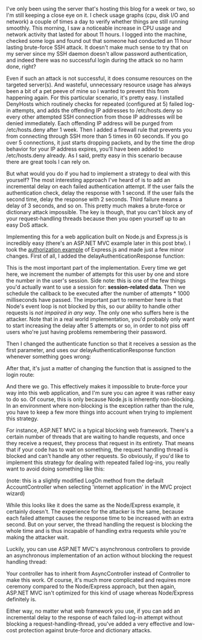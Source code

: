 I've only been using the server that's hosting this blog for a week or two, so I'm still keeping a close eye on it. I check usage graphs (cpu, disk I/O and network) a couple of times a day to verify whether things are still running smoothly. This morning, I saw a noticeable increase in CPU usage and network activity that lasted for about 11 hours. I logged into the machine, checked some logs and found out that someone had conducted an 11 hour lasting brute-force SSH attack. It doesn't make much sense to try that on my server since my SSH daemon doesn't allow password authentication, and indeed there was no successful login during the attack so no harm done, right? 

Even if such an attack is not successful, it does consume resources on the targeted server(s). And wasteful, unnecessary resource usage has always been a bit of a pet peeve of mine so I wanted to prevent this from happening again. For this particular scenario, it's pretty easy. I installed DenyHosts which routinely checks for repeated (configured at 5) failed log-in attempts, and adds the offending IP addresses to /etc/hosts.deny so every other attempted SSH connection from those IP addresses will be denied immediately. Each offending IP address will be purged from /etc/hosts.deny after 1 week. Then I added a firewall rule that prevents you from connecting through SSH more than 5 times in 60 seconds. If you go over 5 connections, it just starts dropping packets, and by the time the drop behavior for your IP address expires, you'll have been added to /etc/hosts.deny already. As I said, pretty easy in this scenario because there are great tools I can rely on.

But what would you do if you had to implement a strategy to deal with this yourself? The most interesting approach I've heard of is to add an incremental delay on each failed authentication attempt. If the user fails the authentication check, delay the response with 1 second. If the user fails the second time, delay the response with 2 seconds. Third failure means a delay of 3 seconds, and so on. This pretty much makes a brute-force or dictionary attack impossible. The key is though, that you can't block any of your request-handling threads because then you open yourself up to an easy DoS attack.

Implementing this for a web application built on Node.js and Express.js is incredibly easy (there's an ASP.NET MVC example later in this post btw). I took the [authorization example](https://github.com/visionmedia/express/blob/master/examples/auth/app.js) of Express.js and made just a few minor changes. First of all, I added the delayAuthenticationResponse function:

<script src="https://gist.github.com/3610630.js?file=s1.js"></script>

This is the most important part of the implementation. Every time we get here, we increment the number of attempts for this user by one and store the number in the user's session. Side note: this is one of the few things you'd actually want to use a session for: **session-related data**. Then we schedule the callback to be executed after the number of attempts * 1000 milliseconds have passed. The important part to remember here is that Node's event loop is not blocked by this, so our ability to handle other requests is *not impaired in any way*. The only one who suffers here is the attacker. Note that in a real world implementation, you'd probably only want to start increasing the delay after 5 attempts or so, in order to not piss off users who're just having problems remembering their password.

Then I changed the authenticate function so that it receives a session as the first parameter, and uses our delayAuthenticationResponse function whenever something goes wrong:

<script src="https://gist.github.com/3610630.js?file=s2.js"></script>

After that, it's just a matter of changing the function that is assigned to the login route:

<script src="https://gist.github.com/3610630.js?file=s3.js"></script>

And there we go. This effectively makes it impossible to brute-force your way into this web application, and I'm sure you can agree it was rather easy to do so. Of course, this is only because Node.js is inherently non-blocking. In an environment where non-blocking is the exception rather than the rule, you have to keep a few more things into account when trying to implement this strategy.

For instance, ASP.NET MVC is a typical blocking web framework. There's a certain number of threads that are waiting to handle requests, and once they receive a request, they process that request in its entirety. That means that if your code has to wait on something, the request handling thread is blocked and can't handle any other requests. So obviously, if you'd like to implement this strategy for dealing with repeated failed log-ins, you really want to avoid doing something like this: 

<script src="https://gist.github.com/3610630.js?file=s4.cs"></script>

(note: this is a slightly modified LogOn method from the default AccountController when selecting 'internet application' in the MVC project wizard)

While this looks like it does the same as the Node/Express example, it certainly doesn't. The experience for the attacker is the same, because each failed attempt causes the response time to be increased with an extra second. But on your server, the thread handling the request is blocking the whole time and is thus incapable of handling extra requests while you're making the attacker wait.

Luckily, you can use ASP.NET MVC's asynchronous controllers to provide an asynchronous implementation of an action without blocking the request handling thread:

<script src="https://gist.github.com/3610630.js?file=s5.cs"></script>

Your controller has to inherit from AsyncController instead of Controller to make this work. Of course, it's much more complicated and requires more ceremony compared to the Node/Express approach, but then again, ASP.NET MVC isn't optimized for this kind of usage whereas Node/Express definitely is.

Either way, no matter what web framework you use, if you can add an incremental delay to the response of each failed log-in attempt without blocking a request-handling-thread, you've added a very effective and low-cost protection against brute-force and dictionary attacks.
